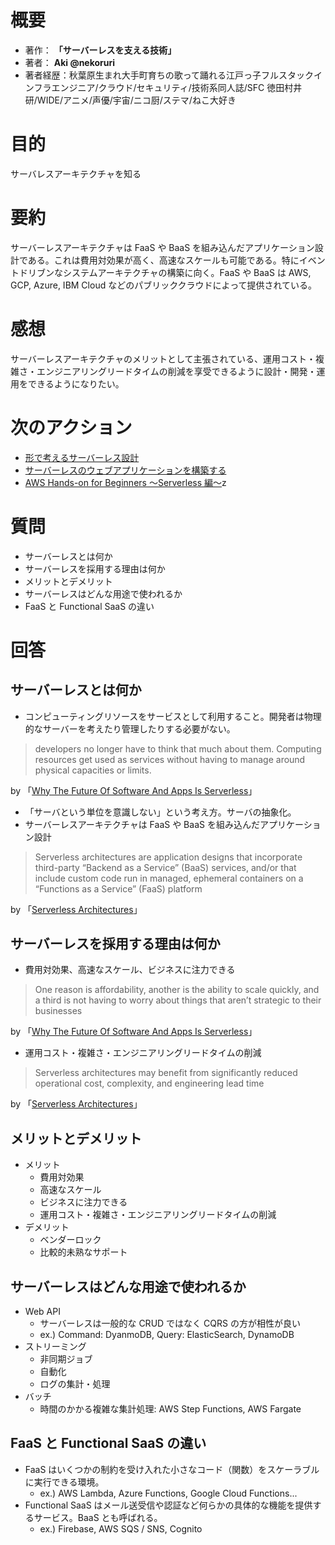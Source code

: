 # 概要

- 著作： **「サーバーレスを支える技術」**
- 著者： **Aki @nekoruri**
- 著者経歴：秋葉原生まれ大手町育ちの歌って踊れる江戸っ子フルスタックインフラエンジニア/クラウド/セキュリティ/技術系同人誌/SFC 徳田村井研/WIDE/アニメ/声優/宇宙/ニコ厨/ステマ/ねこ大好き

# 目的

サーバレスアーキテクチャを知る

# 要約

サーバーレスアーキテクチャは FaaS や BaaS を組み込んだアプリケーション設計である。これは費用対効果が高く、高速なスケールも可能である。特にイベントドリブンなシステムアーキテクチャの構築に向く。FaaS や BaaS は AWS, GCP, Azure, IBM Cloud などのパブリッククラウドによって提供されている。

# 感想

サーバーレスアーキテクチャのメリットとして主張されている、運用コスト・複雑さ・エンジニアリングリードタイムの削減を享受できるように設計・開発・運用をできるようになりたい。

# 次のアクション

- [形で考えるサーバーレス設計](https://aws.amazon.com/jp/serverless/patterns/serverless-pattern/)
- [サーバーレスのウェブアプリケーションを構築する](https://aws.amazon.com/jp/getting-started/projects/build-serverless-web-app-lambda-apigateway-s3-dynamodb-cognito/)
- [AWS Hands-on for Beginners 〜Serverless 編〜](https://aws.amazon.com/jp/aws-jp-introduction/aws-jp-webinar-hands-on/)z

# 質問

- サーバーレスとは何か
- サーバーレスを採用する理由は何か
- メリットとデメリット
- サーバーレスはどんな用途で使われるか
- FaaS と Functional SaaS の違い

# 回答

## サーバーレスとは何か

- コンピューティングリソースをサービスとして利用すること。開発者は物理的なサーバーを考えたり管理したりする必要がない。

> developers no longer have to think that much about them. Computing resources get used as services without having to manage around physical capacities or limits.

by 「[Why The Future Of Software And Apps Is Serverless](https://readwrite.com/2012/10/15/why-the-future-of-software-and-apps-is-serverless/)」

- 「サーバという単位を意識しない」という考え方。サーバの抽象化。
- サーバーレスアーキテクチャは FaaS や BaaS を組み込んだアプリケーション設計

> Serverless architectures are application designs that incorporate third-party “Backend as a Service” (BaaS) services, and/or that include custom code run in managed, ephemeral containers on a “Functions as a Service” (FaaS) platform

by 「[Serverless Architectures](https://martinfowler.com/articles/serverless.html)」

## サーバーレスを採用する理由は何か

- 費用対効果、高速なスケール、ビジネスに注力できる

> One reason is affordability, another is the ability to scale quickly, and a third is not having to worry about things that aren’t strategic to their businesses

by 「[Why The Future Of Software And Apps Is Serverless](https://readwrite.com/2012/10/15/why-the-future-of-software-and-apps-is-serverless/)」

- 運用コスト・複雑さ・エンジニアリングリードタイムの削減

> Serverless architectures may benefit from significantly reduced operational cost, complexity, and engineering lead time

by 「[Serverless Architectures](https://martinfowler.com/articles/serverless.html)」

## メリットとデメリット

- メリット
  - 費用対効果
  - 高速なスケール
  - ビジネスに注力できる
  - 運用コスト・複雑さ・エンジニアリングリードタイムの削減
- デメリット
  - ベンダーロック
  - 比較的未熟なサポート

## サーバーレスはどんな用途で使われるか

- Web API
  - サーバーレスは一般的な CRUD ではなく CQRS の方が相性が良い
  - ex.) Command: DyanmoDB, Query: ElasticSearch, DynamoDB
- ストリーミング
  - 非同期ジョブ
  - 自動化
  - ログの集計・処理
- バッチ
  - 時間のかかる複雑な集計処理: AWS Step Functions, AWS Fargate

## FaaS と Functional SaaS の違い

- FaaS はいくつかの制約を受け入れた小さなコード（関数）をスケーラブルに実行できる環境。
  - ex.) AWS Lambda, Azure Functions, Google Cloud Functions...
- Functional SaaS はメール送受信や認証など何らかの具体的な機能を提供するサービス。BaaS とも呼ばれる。
  - ex.) Firebase, AWS SQS / SNS, Cognito
